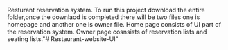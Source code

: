 Resturant reservation system.
To run this project download the entire folder,once the downlaod is completed there will be two files one is homepage and another one is owner file.
Home page consists of UI part of the reservation system.
Owner page cosnsists of reservation lists and seating lists."# Restaurant-website-UI" 
